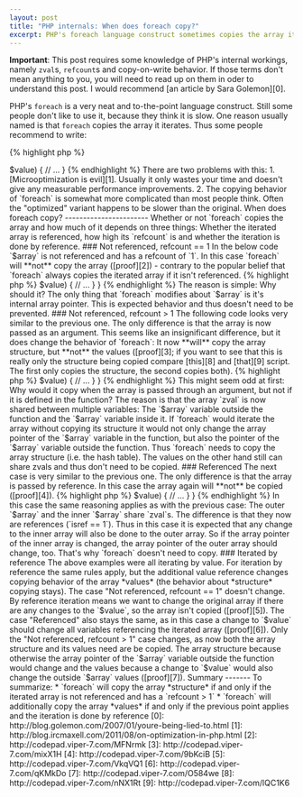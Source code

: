 ```yaml
---
layout: post
title: "PHP internals: When does foreach copy?"
excerpt: PHP's foreach language construct sometimes copies the array it iterates and sometimes does not. This post analyzes when and why this happens.
---
```

**Important**: This post requires some knowledge of PHP's internal workings, namely `zval`s,
`refcount`s and copy-on-write behavior. If those terms don't mean anything to you, you will need to
read up on them in oder to understand this post. I would recommend [an article by Sara Golemon][0].

PHP's `foreach` is a very neat and to-the-point language construct. Still some people don't like to
use it, because they think it is slow. One reason usually named is that `foreach` copies the array
it iterates. Thus some people recommend to write:

{% highlight php %}
<?php
$keys = array_keys($array);
$size = count($array);
for ($i = 0; $i < $size; $i++) {
    $key   = $keys[$i];
    $value = $array[$key];

    // ...
}
{% endhighlight %}

Instead of the much more intuitive and straightforward:

{% highlight php %}
<?php
foreach ($array as $key => $value) {
    // ...
}
{% endhighlight %}

There are two problems with this:

 1. [Microoptimization is evil][1]. Usually it only wastes your time and doesn't give any measurable
    performance improvements.
 2. The copying behavior of `foreach` is somewhat more complicated than most people think. Often the
    "optimized" variant happens to be slower than the original.

When does foreach copy?
-----------------------

Whether or not `foreach` copies the array and how much of it depends on three things: Whether the
iterated array is referenced, how high its `refcount` is and whether the iteration is done by
reference.

### Not referenced, refcount == 1

In the below code `$array` is not referenced and has a refcount of `1`. In this case `foreach` will
**not** copy the array ([proof][2]) - contrary to the popular belief that `foreach` always copies
the iterated array if it isn't referenced.

{% highlight php %}
<?php
test();
function test() {
    $array = range(0, 100000);
    foreach ($array as $key => $value) {
        // ...
    }
}
{% endhighlight %}

The reason is simple: Why should it? The only thing that `foreach` modifies about `$array` is it's
internal array pointer. This is expected behavior and thus doesn't need to be prevented.

### Not referenced, refcount > 1

The following code looks very similar to the previous one. The only difference is that the array is
now passed as an argument. This seems like an insignificant difference, but it does change the
behavior of `foreach`: It now **will** copy the array structure, but **not** the values ([proof][3];
if you want to see that this is really only the structure being copied compare [this][8] and [that][9]
script. The first only copies the structure, the second copies both).

{% highlight php %}
<?php
$array = range(0, 100000);
test($array);
function test($array) {
    foreach ($array as $key => $value) {
        // ...
    }
}
{% endhighlight %}

This might seem odd at first: Why would it copy when the array is passed through an argument, but
not if it is defined in the function? The reason is that the array `zval` is now shared between
multiple variables: The `$array` variable outside the function and the `$array` variable inside it.
If `foreach` would iterate the array without copying its structure it would not only change the array
pointer of the `$array` variable in the function, but also the pointer of the `$array` variable outside
the function. Thus `foreach` needs to copy the array structure (i.e. the hash table). The values on
the other hand still can share zvals and thus don't need to be copied.

### Referenced

The next case is very similar to the previous one. The only difference is that the array is passed
by reference. In this case the array again will **not** be copied ([proof][4]).

{% highlight php %}
<?php
$array = range(0, 100000);
test($array);
function test(&$array) {
    foreach ($array as $key => $value) {
        // ...
    }
}
{% endhighlight %}

In this case the same reasoning applies as with the previous case: The outer `$array` and the inner
`$array` share `zval`s. The difference is that they now are references (`isref == 1`). Thus in this
case it is expected that any change to the inner array will also be done to the outer array. So if
the array pointer of the inner array is changed, the array pointer of the outer array should change,
too. That's why `foreach` doesn't need to copy.

### Iterated by reference

The above examples were all iterating by value. For iteration by reference the same rules apply, but
the additional value reference changes copying behavior of the array *values* (the behavior about
*structure* copying stays).

The case "Not referenced, refcount == 1" doesn't change. By reference iteration means we want to
change the original array if there are any changes to the `$value`, so the array isn't copied
([proof][5]).

The case "Referenced" also stays the same, as in this case a change to `$value` should change all
variables referencing the iterated array ([proof][6]).

Only the "Not referenced, refcount > 1" case changes, as now both the array structure and its values
need are be copied. The array structure because otherwise the array pointer of the `$array` variable
outside the function would change and the values because a change to `$value` would also change the
outside `$array` values ([proof][7]).

Summary
-------

To summarize:

 * `foreach` will copy the array *structure* if and only if the iterated array is not referenced and
   has a `refcount > 1`
 * `foreach` will additionally copy the array *values* if and only if the previous point applies and
   the iteration is done by reference


 [0]: http://blog.golemon.com/2007/01/youre-being-lied-to.html
 [1]: http://blog.ircmaxell.com/2011/08/on-optimization-in-php.html
 [2]: http://codepad.viper-7.com/MFNrmk
 [3]: http://codepad.viper-7.com/mixX1H
 [4]: http://codepad.viper-7.com/9bKciB
 [5]: http://codepad.viper-7.com/VkqVQ1
 [6]: http://codepad.viper-7.com/qKMkDo
 [7]: http://codepad.viper-7.com/O584we
 [8]: http://codepad.viper-7.com/nNX1Rt
 [9]: http://codepad.viper-7.com/lQC1K6